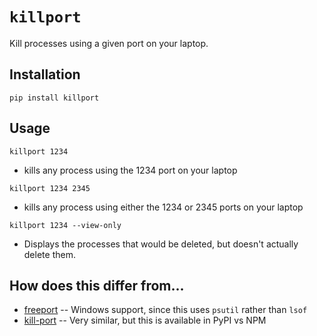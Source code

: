 # `killport`

Kill processes using a given port on your laptop.

## Installation

`pip install killport`

## Usage

`killport 1234`

- kills any process using the 1234 port on your laptop

`killport 1234 2345`

- kills any process using either the 1234 or 2345 ports on your laptop

`killport 1234 --view-only`

- Displays the processes that would be deleted, but doesn't actually delete them.

## How does this differ from...

- [freeport](https://github.com/yashbathia/freeport/) -- Windows support, since this uses `psutil` rather than `lsof`
- [kill-port](https://github.com/tiaanduplessis/kill-port) -- Very similar, but this is available in PyPI vs NPM
